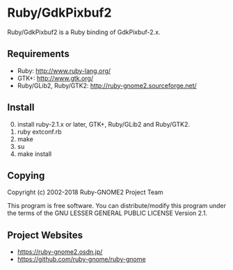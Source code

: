 Ruby/GdkPixbuf2
===============
Ruby/GdkPixbuf2 is a Ruby binding of GdkPixbuf-2.x.

Requirements
------------
* Ruby: http://www.ruby-lang.org/
* GTK+: http://www.gtk.org/
* Ruby/GLib2, Ruby/GTK2: http://ruby-gnome2.sourceforge.net/

Install
-------
   0. install ruby-2.1.x or later, GTK+, Ruby/GLib2 and Ruby/GTK2.
   1. ruby extconf.rb
   2. make
   3. su
   4. make install

Copying
-------
   Copyright (c) 2002-2018 Ruby-GNOME2 Project Team

   This program is free software.
   You can distribute/modify this program under the terms of
   the GNU LESSER GENERAL PUBLIC LICENSE Version 2.1.

Project Websites
----------------
* https://ruby-gnome2.osdn.jp/
* https://github.com/ruby-gnome/ruby-gnome

